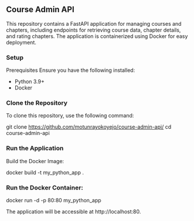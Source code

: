 ## Course Admin API
This repository contains a FastAPI application for managing courses and chapters, including endpoints for retrieving course data, chapter details, and rating chapters.
The application is containerized using Docker for easy deployment.

### Setup
Prerequisites
Ensure you have the following installed:

- Python 3.9+
- Docker

### Clone the Repository
To clone this repository, use the following command:

git clone https://github.com/motunrayokoyejo/course-admin-api/
cd course-admin-api

### Run the Application

Build the Docker Image:

docker build -t my_python_app .

### Run the Docker Container:

docker run -d -p 80:80 my_python_app

The application will be accessible at http://localhost:80.

